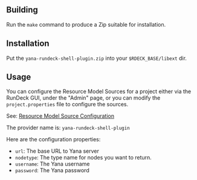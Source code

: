 Building
--------

Run the `make` command to produce a Zip suitable for installation.

Installation
------------

Put the `yana-rundeck-shell-plugin.zip` into your `$RDECK_BASE/libext` dir.

Usage
-----

You can configure the Resource Model Sources for a project either via the
RunDeck GUI, under the "Admin" page, or you can modify the `project.properties`
file to configure the sources.

See: [Resource Model Source Configuration](http://rundeck.org/1.4/RunDeck-Guide.html#resource-model-source-configuration)

The provider name is: `yana-rundeck-shell-plugin`

Here are the configuration properties:

* `url`: The base URL to Yana server
* `nodetype`: The type name for nodes you want to return.
* `username`: The Yana username
* `password`: The Yana password


